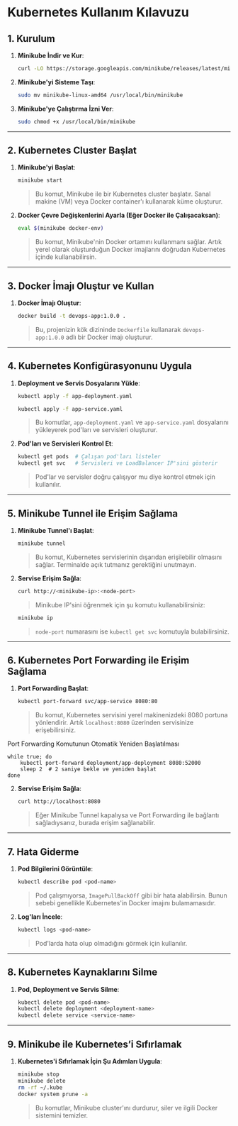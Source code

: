 # **Kubernetes Kullanım Kılavuzu**

## **1. Kurulum**

1. **Minikube İndir ve Kur**:

   ```bash
   curl -LO https://storage.googleapis.com/minikube/releases/latest/minikube-linux-amd64
   ```

2. **Minikube'yi Sisteme Taşı**:

   ```bash
   sudo mv minikube-linux-amd64 /usr/local/bin/minikube
   ```

3. **Minikube'ye Çalıştırma İzni Ver**:
   ```bash
   sudo chmod +x /usr/local/bin/minikube
   ```

---

## **2. Kubernetes Cluster Başlat**

1. **Minikube'yi Başlat**:

   ```bash
   minikube start
   ```

   > Bu komut, Minikube ile bir Kubernetes cluster başlatır. Sanal makine (VM) veya Docker container'ı kullanarak küme oluşturur.

2. **Docker Çevre Değişkenlerini Ayarla (Eğer Docker ile Çalışacaksan)**:

   ```bash
   eval $(minikube docker-env)
   ```

   > Bu komut, Minikube'nin Docker ortamını kullanmanı sağlar. Artık yerel olarak oluşturduğun Docker imajlarını doğrudan Kubernetes içinde kullanabilirsin.

---

## **3. Docker İmajı Oluştur ve Kullan**

1. **Docker İmajı Oluştur**:

   ```bash
   docker build -t devops-app:1.0.0 .
   ```

   > Bu, projenizin kök dizininde `Dockerfile` kullanarak `devops-app:1.0.0` adlı bir Docker imajı oluşturur.

---

## **4. Kubernetes Konfigürasyonunu Uygula**

1. **Deployment ve Servis Dosyalarını Yükle**:

   ```bash
   kubectl apply -f app-deployment.yaml
   ```

   ```bash
   kubectl apply -f app-service.yaml
   ```

   > Bu komutlar, `app-deployment.yaml` ve `app-service.yaml` dosyalarını yükleyerek pod'ları ve servisleri oluşturur.

2. **Pod'ları ve Servisleri Kontrol Et**:

   ```bash
   kubectl get pods  # Çalışan pod'ları listeler
   kubectl get svc   # Servisleri ve LoadBalancer IP'sini gösterir
   ```

   > Pod'lar ve servisler doğru çalışıyor mu diye kontrol etmek için kullanılır.

---

## **5. Minikube Tunnel ile Erişim Sağlama**

1. **Minikube Tunnel'ı Başlat**:

   ```bash
   minikube tunnel
   ```

   > Bu komut, Kubernetes servislerinin dışarıdan erişilebilir olmasını sağlar. Terminalde açık tutmanız gerektiğini unutmayın.

2. **Servise Erişim Sağla**:

   ```bash
   curl http://<minikube-ip>:<node-port>
   ```

   > Minikube IP'sini öğrenmek için şu komutu kullanabilirsiniz:

   ```bash
   minikube ip
   ```

   > `node-port` numarasını ise `kubectl get svc` komutuyla bulabilirsiniz.

---

## **6. Kubernetes Port Forwarding ile Erişim Sağlama**

1. **Port Forwarding Başlat**:

   ```bash
   kubectl port-forward svc/app-service 8080:80
   ```

   > Bu komut, Kubernetes servisini yerel makinenizdeki 8080 portuna yönlendirir. Artık `localhost:8080` üzerinden servisinize erişebilirsiniz.

Port Forwarding Komutunun Otomatik Yeniden Başlatılması

```
while true; do
    kubectl port-forward deployment/app-deployment 8080:52000
    sleep 2  # 2 saniye bekle ve yeniden başlat
done
```

2. **Servise Erişim Sağla**:

   ```bash
   curl http://localhost:8080
   ```

   > Eğer Minikube Tunnel kapalıysa ve Port Forwarding ile bağlantı sağladıysanız, burada erişim sağlanabilir.

---

## **7. Hata Giderme**

1. **Pod Bilgilerini Görüntüle**:

   ```bash
   kubectl describe pod <pod-name>
   ```

   > Pod çalışmıyorsa, `ImagePullBackOff` gibi bir hata alabilirsin. Bunun sebebi genellikle Kubernetes'in Docker imajını bulamamasıdır.

2. **Log'ları İncele**:

   ```bash
   kubectl logs <pod-name>
   ```

   > Pod'larda hata olup olmadığını görmek için kullanılır.

---

## **8. Kubernetes Kaynaklarını Silme**

1. **Pod, Deployment ve Servis Silme**:
   ```bash
   kubectl delete pod <pod-name>
   kubectl delete deployment <deployment-name>
   kubectl delete service <service-name>
   ```

---

## **9. Minikube ile Kubernetes’i Sıfırlamak**

1. **Kubernetes'i Sıfırlamak İçin Şu Adımları Uygula**:

   ```bash
   minikube stop
   minikube delete
   rm -rf ~/.kube
   docker system prune -a
   ```

   > Bu komutlar, Minikube cluster'ını durdurur, siler ve ilgili Docker sistemini temizler.
